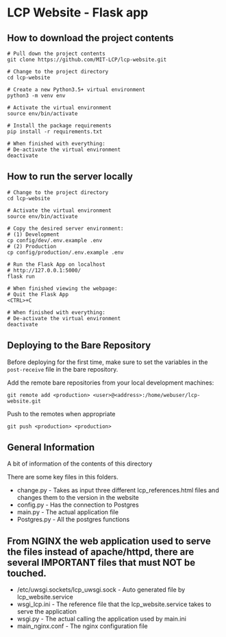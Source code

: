 # LCP Website - Flask app

## How to download the project contents

    # Pull down the project contents
    git clone https://github.com/MIT-LCP/lcp-website.git

    # Change to the project directory
    cd lcp-website

    # Create a new Python3.5+ virtual environment
    python3 -m venv env

    # Activate the virtual environment
    source env/bin/activate

    # Install the package requirements
    pip install -r requirements.txt

    # When finished with everything:
    # De-activate the virtual environment
    deactivate

## How to run the server locally

    # Change to the project directory
    cd lcp-website

    # Activate the virtual environment
    source env/bin/activate

    # Copy the desired server environment:
    # (1) Development
    cp config/dev/.env.example .env
    # (2) Production
    cp config/production/.env.example .env

    # Run the Flask App on localhost
    # http://127.0.0.1:5000/
    flask run

    # When finished viewing the webpage:
    # Quit the Flask App
    <CTRL>+C

    # When finished with everything:
    # De-activate the virtual environment
    deactivate

## Deploying to the Bare Repository

Before deploying for the first time, make sure to set the variables in the `post-receive` file in the bare repository.

Add the remote bare repositories from your local development machines:

`git remote add <production> <user>@<address>:/home/webuser/lcp-website.git`

Push to the remotes when appropriate

`git push <production> <production>`

## General Information

A bit of information of the contents of this directory

There are some key files in this folders.

- change.py - Takes as input three different lcp_references.html files and changes them to the version in the website
- config.py - Has the connection to Postgres
- main.py   - The actual application file
- Postgres.py - All the postgres functions

## From NGINX the web application used to serve the files instead of apache/httpd, there are several IMPORTANT files that must NOT be touched.

- /etc/uwsgi.sockets/lcp_uwsgi.sock - Auto generated file by lcp_website.service
- wsgi_lcp.ini  - The reference file that the lcp_website.service takes to serve the application
- wsgi.py - The actual calling the application used by main.ini
- main_nginx.conf - The nginx configuration file
